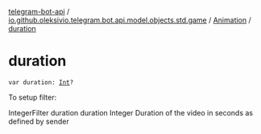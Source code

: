 [telegram-bot-api](../../index.md) / [io.github.oleksivio.telegram.bot.api.model.objects.std.game](../index.md) / [Animation](index.md) / [duration](./duration.md)

# duration

`var duration: `[`Int`](https://kotlinlang.org/api/latest/jvm/stdlib/kotlin/-int/index.html)`?`

To setup filter:

IntegerFilter duration duration Integer Duration of the video in seconds as defined by sender

